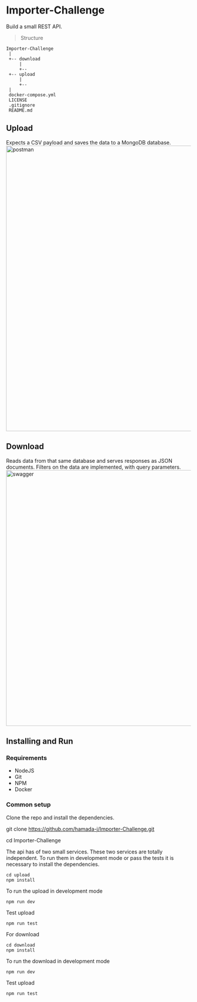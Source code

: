 # Importer-Challenge

Build a small REST API.

> Structure

```
Importer-Challenge
 |
 +-- download
     |
     +--
 +-- upload
     |
     +--
 |
 docker-compose.yml
 LICENSE
 .gitignore
 README.md

```

## Upload

Expects a CSV payload and saves the data to a MongoDB database.
<img width="778" alt="postman" src="https://user-images.githubusercontent.com/57291487/131594839-7512e885-05d5-4c89-8a00-6be77890e2d2.png">


## Download

Reads data from that same database and serves responses as JSON documents. Filters on the data are implemented, with query parameters.
<img width="697" alt="swagger" src="https://user-images.githubusercontent.com/57291487/131594848-85d9e054-10a8-465f-a7fc-780324e3b195.png">

## Installing and Run

### Requirements

- NodeJS
- Git
- NPM
- Docker

### Common setup

Clone the repo and install the dependencies.

git clone https://github.com/hamada-j/Importer-Challenge.git

cd Importer-Challenge

The api has of two small services. These two services are totally independent.
To run them in development mode or pass the tests it is necessary to install the dependencies.

```
cd upload
npm install
```

To run the upload in development mode

```
npm run dev
```

Test upload

```
npm run test
```

For download

```
cd download
npm install
```

To run the download in development mode

```
npm run dev
```

Test upload

```
npm run test
```
